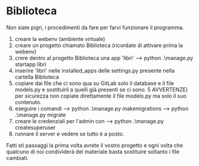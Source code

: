 # Biblioteca

Non siate pigri, i procedimenti da fare per farvi funzionare il programma.

1) creare la webenv (ambiente virtuale)
2) creare un progetto chiamato Biblioteca (ricordate di attivare prima la webenv)
3) crere dentro al progetto Biblioteca una app 'libri'  --> python .\manage.py startapp libri
4) inserire 'libri' nelle installed_apps delle settings.py presente nella cartella Biblioteca
5) copiare dai file che ci sono qua su GitLab solo il database e il file models.py e sostituirli a quelli già presenti se ci sono.
5 AVVERTENZE) per sicurezza non copiate direttamente il file models.py ma solo il suo contenuto.
6) eseguire i comandi --> python .\manage.py makemigrations  --> python .\manage.py migrate
7) creare le credenziali per l'admin con --> python .\manage.py createsuperuser
8) runnare il server e vedere se tutto è a posto.

Fatti sti passaggi la prima volta avrete il vostro progetto e ogni volta che qualcuno di noi condividerà del materiale basta sostituire soltanto
i file cambiati.